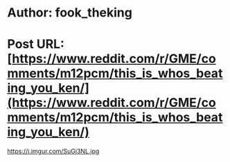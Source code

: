 # Author: fook_theking
# Post URL: [https://www.reddit.com/r/GME/comments/m12pcm/this_is_whos_beating_you_ken/](https://www.reddit.com/r/GME/comments/m12pcm/this_is_whos_beating_you_ken/)


https://i.imgur.com/SuGj3NL.jpg